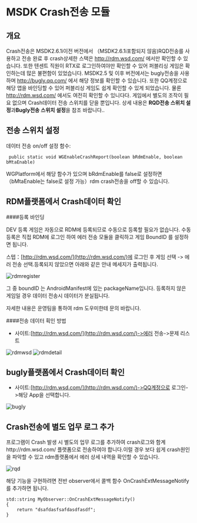 ﻿MSDK Crash전송 모듈
===
개요
---
Crash전송은 MSDK2.6.1i이전 버전에서 （MSDK2.6.1i포함되지 않음)RQD전송를 사용하고 전송 완료 후 crash상세한 스택은  http://rdm.wsd.com/ 에서만 확인할 수 있습니다. 또한 텐센트 직원이 RTX로 로그인하여야만 확인할 수 있어 퍼블리싱 게임은 확인하는데 많은 불편함이 있었습니다. MSDK2.5 및 이후 버전에서는 bugly전송을 사용하며  http://bugly.qq.com/ 에서 해당 정보를 확인할 수 있습니다. 또한 QQ계정으로 해당 앱을 바인딩할 수 있어 퍼블리싱 게임도 쉽게 확인할 수 있게 되었습니다. 물론 http://rdm.wsd.com/ 에서도 여전히 확인할 수 있니다다. 게임에서 별도의 조작이 필요 없으며 Crash데이터 전송 스위치를 닫을 뿐입니다. 상세 내용은 **RQD전송 스위치 설정**과**Bugly전송 스위치 설정**을 참조 바랍니다..

전송 스위치 설정
---
데이터 전송 on/off 설정 함수:

     public static void WGEnableCrashReport(boolean bRdmEnable, boolean bMtaEnable)

WGPlatform에서 해당 함수가 있으며 bRdmEnable를 false로 설정하면（bMtaEnable는 false로 설정 가능）rdm crash전송을 off할 수 있습니다.



RDM플랫폼에서 Crash데이터 확인
---
####등록 바인딩

DEV 등록 게임은 자동으로 RDM에 등록되므로 수동으로 등록할 필요가 없습니다. 수동 등록은 직접 RDM에 로그인 하여 에러 전송 모듈을 클릭하고 게임 BoundID 를 설정하면 됩니다.

스텝：[http://rdm.wsd.com/](http://rdm.wsd.com/)에 로그인 후 게임 선택 -> 에러 전송 선택.등록되지 않았으면 아래와 같은 안내 메세지가 출력됩니다.

![rdmregister](./rmdregister.png)

그 중 boundID 는 AndroidManifest에 있는 packageName입니다. 등록하지 않은 게임일 경우 데이터 전송시 데이터가 분실됩니다.

자세한 내용은 운영팀을 통하여 rdm 도우미한테 문의 바랍니다.

####전송 데이터 획인 방법
- 사이트:[http://rdm.wsd.com/](http://rdm.wsd.com/)->에러 전송->문제 리스트

![rdmwsd](./rdmwsd.png)
![rdmdetail](./rdmdetail.png)


bugly플랫폼에서 Crash데이터 확인
---
- 사이트:[http://rdm.wsd.com/](http://rdm.wsd.com/)->QQ계정으로 로그인->해당 App을 선택합니다.

![bugly](./bugly1.png)

Crash전송에 별도 업무 로그 추가
---

프로그램이 Crash 발생 시 별도의 업무 로그를 추가하여 crash로그와 함계http://rdm.wsd.com/ 플랫폼으로 전송하여야 합니다.이럴 경우 보다 쉽게 crash원인을 파악할 수 있고 rdm플랫폼에서 에러 상세 내역을 확인할 수 있습니다.

![rqd](./rqd_extramsg.png)

해당 기능을 구현하려면 전반 observer에서 콜백 함수 OnCrashExtMessageNotify를 추가하면 됩니다.

    std::string MyObserver::OnCrashExtMessageNotify()
	{
    	return "dsafdasfsafdasdfasdf";
	}

